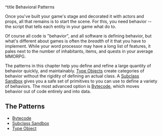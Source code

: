 ^title Behavioral Patterns

Once you've built your game's stage and decorated it with actors and props, all
that remains is to start the scene. For this, you need behavior -- the script
that tells each entity in your game what do to.

Of course all code is "behavior", and all software is defining behavior, but
what's different about games is often the *breadth* of it that you have to
implement. While your word processor may have a long list of features, it pales
next to the number of inhabitants, items, and quests in your average MMORPG.

The patterns in this chapter help you define and refine a large quantity of
behavior quickly, and maintainably. [Type Objects](type-object.html) create
categories of behavior without the rigidity of defining an actual class. A
[Subclass Sandbox](subclass-sandbox.html) gives you a safe set of primitives to
you can use to define a variety of behaviors. The most advanced option is
[Bytecode](bytecode.html), which moves behavior out of code entirely and into
data.

## The Patterns

* [Bytecode](bytecode.html)
* [Subclass Sandbox](subclass-sandbox.html)
* [Type Object](type-object.html)
